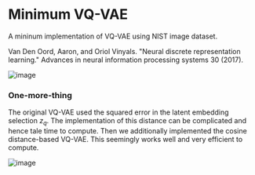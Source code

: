 # Minimum VQ-VAE
A mininum implementation of VQ-VAE using NIST image dataset.

Van Den Oord, Aaron, and Oriol Vinyals. "Neural discrete representation learning." Advances in neural information processing systems 30 (2017).

![image](https://user-images.githubusercontent.com/1684732/202863376-a800987d-7b45-443b-8699-2a5679142106.png)

### One-more-thing

The original VQ-VAE used the squared error in the latent embedding selection $z_q$. The implementation of this distance can be complicated and hence tale time to compute. Then we additionally implemented the cosine distance-based VQ-VAE. This seemingly works well and very efficient to compute.

![image](https://user-images.githubusercontent.com/1684732/202863684-1709e49d-51fe-41ad-9357-64461252416e.png)
